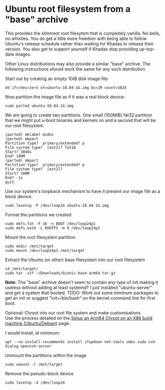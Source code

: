 # Ubuntu root filesystem from a "base" archive
This provides the slimmest root filesytem that is completely vanilla.  No bells,
no whistles.  You do get a little more freedom with being able to follow
Ubuntu's release schedule rather than waiting for Khadas to release their
version.  You also get to support yourself if Khadas stop providing up-top-date
images.

Other Linux distributions may also provide a similar "base" archive.  The
following instructions should work the same for any such distribution.

Start out by creating an empty 1GiB disk image file:
```
dd if=/dev/zero of=ubuntu-18.04-1G.img bs=1M count=1024
```

Now partition the image file as if it was a real block device:
```
sudo parted ubuntu-18.04-1G.img
```
We are going to create two partitions.  One small (100MiB) fat32 partition that
we might put u-boot binaries and kernels on and a second that will be our root
filesystem.
```
(parted) mklabel msdos
(parted) mkpart
Partition type?  primary/extended? p                                      
File system type?  [ext2]? fat16                                          
Start? 2048s                                                              
End? 100M
(parted) mkpart                                                           
Partition type?  primary/extended? p                                      
File system type?  [ext2]?                                                
Start? 100M                                                               
End? -1s
quit
```

Use our system's loopback mechanism to have it present our image file as a block
device:
```
sudo losetup -P /dev/loop24 ubuntu-18.04-1G.img
```

Format the partitions we created
```
sudo mkfs.fat -F 16 -n BOOT /dev/loop24p1
sudo mkfs.ext4 -L ROOTFS -m 0 /dev/loop24p2
```

Mount the root filesystem partition
```
sudo mkdir /mnt/target
sudo mount /dev/loop24p2 /mnt/target
```

Extract the Ubuntu (or other) base filesystem into our root filesystem
```
cd /mnt/target/
sudo tar -xzf ~/Downloads/bionic-base-arm64.tar.gz
```

**Note**: The "base" archive doesn't seem to contain any type of init making it
useless without adding at least systemd?  I just installed "ubuntu-server" and
got a system that booted.  TODO: Work out some minimum packages to get an init
or suggest "init=/bin/bash" on the kernel command line for first boot.

Optional: Chroot into our root file system and make customisations<br/>
Use the process detailed on the [Setup an Arm64 Chroot on an X86 build machine (Ubuntu/Debian)](SetupArm64ChrootOnX86_64.md)
page.

I would install, at minimum:
```
apt --no-install-recommends install ifupdown net-tools udev sudo ssh dialog openssh-server
```

Unmount the partitions within the image
```
sudo umount -l /mnt/target
```

Remove the pseudo-block device
```
sudo losetup -d /dev/loop24
```
